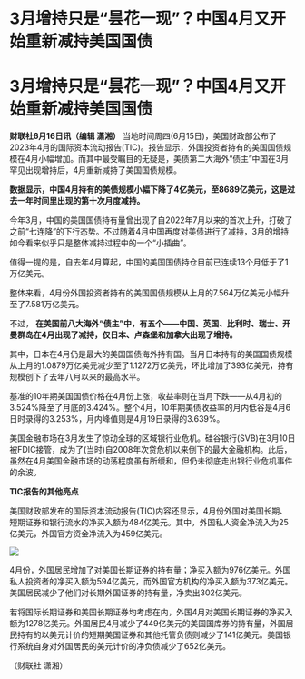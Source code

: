 # 3月增持只是“昙花一现”？中国4月又开始重新减持美国国债

# 3月增持只是“昙花一现”？中国4月又开始重新减持美国国债

**财联社6月16日讯（编辑 潇湘）**
当地时间周四(6月15日)，美国财政部公布了2023年4月的国际资本流动报告(TIC)。报告显示，外国投资者持有的美国国债规模在4月小幅增加。而其中最受瞩目的无疑是，美债第二大海外“债主”中国在3月罕见出现增持后，4月重新减持了美国国债规模。

**数据显示，中国4月持有的美债规模小幅下降了4亿美元，至8689亿美元，这是过去一年时间里出现的第十次月度减持。**

今年3月，中国的美国国债持有量曾出现了自2022年7月以来的首次上升，打破了之前“七连降”的下行态势。不过随着4月中国再度对美债进行了减持，3月的增持如今看来似乎只是整体减持过程中的一个“小插曲”。

值得一提的是，自去年4月算起，中国的美国国债持仓目前已连续13个月低于了1万亿美元。

整体来看，4月份外国投资者持有的美国国债规模从上月的7.564万亿美元小幅升至了7.581万亿美元。

不过， **在美国前八大海外“债主”中，有五个——中国、英国、比利时、瑞士、开曼群岛在4月出现了减持，仅日本、卢森堡和加拿大出现了增持。**

其中，日本在4月仍是最大的美国国债海外持有国。当月日本持有的美国国债规模从上月的1.0879万亿美元减少至了1.1272万亿美元，环比增加了393亿美元，持有规模创下了去年八月以来的最高水平。

基准的10年期美国国债价格在4月份上涨，收益率则在当月下跌——从4月初的3.524%降至了月底的3.424%。整个4月，10年期美债收益率的月内低谷是4月6日时录得的3.253%，月内峰值则是4月19日录得的3.639%。

美国金融市场在3月发生了惊动全球的区域银行业危机。硅谷银行(SVB)在3月10日被FDIC接管，成为了(当时)自2008年次贷危机以来倒下的最大金融机构。此后，虽然在4月美国金融市场的动荡程度虽有所缓和，但仍未彻底走出银行业危机事件的余波。

**TIC报告的其他亮点**

美国财政部发布的国际资本流动报告(TIC)内容还显示，4月份外国对美国长期、短期证券和银行流水的净买入额为484亿美元。其中，外国私人资金净流入为25亿美元，外国官方资金净流入为459亿美元。

![](https://inews.gtimg.com/om_bt/OLeET7-qW_VRH179_DqEyZWzO8PUjVjsirylaSFhJW_5EAA/1000)

4月份，外国居民增加了对美国长期证券的持有量；净买入额为976亿美元。外国私人投资者的净买入额为594亿美元，而外国官方机构的净买入额为373亿美元。美国居民减少了他们对长期外国证券的持有量，净卖出302亿美元。

若将国际长期证券和美国长期证券均考虑在内，外国4月对美国长期证券的净买入额为1278亿美元。外国居民4月减少了449亿美元的美国国库券的持有量，外国居民持有的以美元计价的短期美国证券和其他托管负债则减少了141亿美元。美国银行系统自身对外国居民的美元计价的净负债减少了652亿美元。

（财联社 潇湘）

